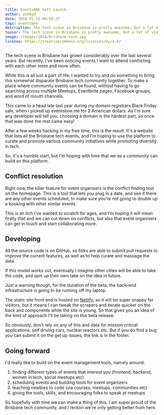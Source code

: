 ```yaml
---
title: EventsBNE Soft Launch
author: ashkyd
date: 2018-01-21 00:50:27
tags: eventsbne
description: The tech scene in Brisbane is pretty awesome, but a lot of stuff is organized by word of mouth. I want to bring all our events into one place so it's easier to get into.
teaser: The tech scene in Brisbane is pretty awesome, but a lot of stuff is organized by word of mouth. I want to bring all our events into one place so it's easier to get into.
image: /images/2018/brisbane-tech.jpg
license: https://creativecommons.org/licenses/by/4.0/
---
```

The tech scene in Brisbane has grown considerably over the last several years. But recently, I've been noticing events I want to attend conflicting with each other more and more often.

While this is all just a part of life, I wanted to try and do something to bring this somewhat disparate Brisbane tech community together. To make a place where community events can be found, without having to go searching across multiple Meetups, Eventbrite pages, Facebook groups, and word of mouth channels.

This came to a head late last year during my domain registrars Black Friday sale, when I picked up eventsbne.me for 2 American dollars. As I'm sure any developer will tell you, choosing a domain is the hardest part, so once that was done the rest came easy!

After a few weeks hacking in my free time, this is the result. It's a website that lists all the Brisbane tech events, and I'm hoping to use the platform to curate and promote various community initiatives while promoting diversity in tech.

So, it's a humble start, but I'm hoping with time that we as a community can build on this platform.

## Conflict resolution
Right now, the killer feature for event organisers is the conflict finding tool on the homepage. This is a tool that lets you plug in a date, and see if there are any other events scheduled, to make sure you're not going to double up a booking with other similar events.

This is an itch I've wanted to scratch for ages, and I'm hoping it will mean firstly that and we can cut down on conflicts, but also that event organisers can get in touch and start collaborating more.

## Developing
All the source code is on GitHub, so folks are able to submit pull requests to improve the current features, as well as to help curate and massage the data.

If this model works out, eventually I imagine other cities will be able to take the code, and spin up their own take on the idea in future.

Just a warning though, for the duration of the beta, the back-end infrastructure is going to be running off my laptop.

The static site front end is hosted on [Netlify](http://netlify.com/), so it will be super snappy for visitors, but it means I can tweak the scrapers and iterate quicker on the back and components while the site is young. So that gives you an idea of the kind of approach I'll be taking on this beta release.

So obviously, don't rely on any of this and data for mission critical applications: self driving cars, nuclear reactors etc. But if you do find a bug you can submit it on the get up issues, the link is in the footer.

## Going forward
I'd really like to build on the event management tools, namely around:

1. finding different types of events that interest you (frontend, backend, women in tech, social meetups etc)
1. scheduling events and building tools for event organizers
1. teaching newbies to code (via courses, meetups, communities etc)
1. giving the tools, skills, and encouraging folks to speak at meetups

So hopefully with time we can make a thing of this. I am super proud of the Brisbane tech community, and I reckon we're only getting better from here.
